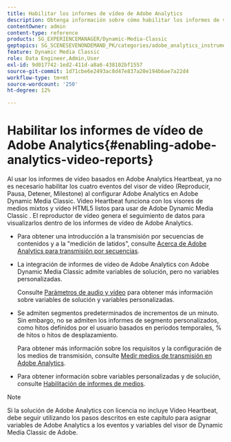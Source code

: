 ```yaml
---
title: Habilitar los informes de vídeo de Adobe Analytics
description: Obtenga información sobre cómo habilitar los informes de vídeo de Adobe Analytics en Adobe Dynamic Media Classic.
contentOwner: admin
content-type: reference
products: SG_EXPERIENCEMANAGER/Dynamic-Media-Classic
geptopics: SG_SCENESEVENONDEMAND_PK/categories/adobe_analytics_instrumentation_kit
feature: Dynamic Media Classic
role: Data Engineer,Admin,User
exl-id: 9d017742-1ed2-411d-a8a6-438102bf1557
source-git-commit: 1d71cbe6e2493ac8d47e837a20e194b6ae7a22d4
workflow-type: tm+mt
source-wordcount: '250'
ht-degree: 12%

---
```


# Habilitar los informes de vídeo de Adobe Analytics{#enabling-adobe-analytics-video-reports}

Al usar los informes de vídeo basados en Adobe Analytics Heartbeat, ya no es necesario habilitar los cuatro eventos del visor de vídeo (Reproducir, Pausa, Detener, Milestone) al configurar Adobe Analytics en Adobe Dynamic Media Classic. Video Heartbeat funciona con los visores de medios mixtos y vídeo HTML5 listos para usar de Adobe Dynamic Media Classic . El reproductor de vídeo genera el seguimiento de datos para visualizarlos dentro de los informes de vídeo de Adobe Analytics.

* Para obtener una introducción a la transmisión por secuencias de contenidos y a la &quot;medición de latidos&quot;, consulte [Acerca de Adobe Analytics para transmisión por secuencias](https://experienceleague.adobe.com/docs/media-analytics/using/media-overview.html#about-adobe-analytics-for-streaming-media).

* La integración de informes de vídeo de Adobe Analytics con Adobe Dynamic Media Classic admite variables de solución, pero no variables personalizadas.

   Consulte [Parámetros de audio y vídeo](https://experienceleague.adobe.com/docs/media-analytics/using/metrics-and-metadata/audio-video-parameters.html#metrics-and-metadata) para obtener más información sobre variables de solución y variables personalizadas.

* Se admiten segmentos predeterminados de incrementos de un minuto. Sin embargo, no se admiten los informes de segmento personalizados, como hitos definidos por el usuario basados en períodos temporales, % de hitos o hitos de desplazamiento.

   Para obtener más información sobre los requisitos y la configuración de los medios de transmisión, consulte [Medir medios de transmisión en Adobe Analytics](https://experienceleague.adobe.com/docs/media-analytics/using/media-overview.html).

* Para obtener información sobre variables personalizadas y de solución, consulte [Habilitación de informes de medios](https://experienceleague.adobe.com/docs/media-analytics/using/media-reports/media-reports-enable.html?lang=en#media-reports).

>[!NOTE]
>
>Si la solución de Adobe Analytics con licencia no incluye Video Heartbeat, debe seguir utilizando los pasos descritos en este capítulo para asignar variables de Adobe Analytics a los eventos y variables del visor de Dynamic Media Classic de Adobe.
